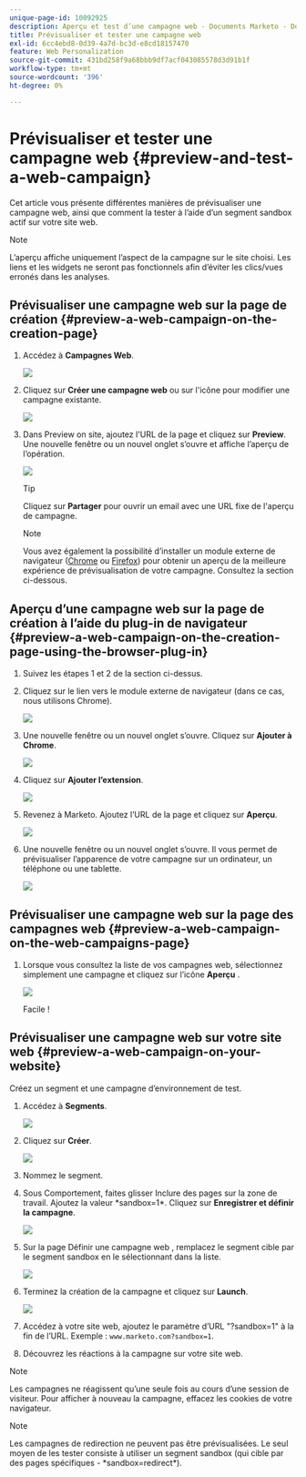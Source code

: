 ```yaml
---
unique-page-id: 10092925
description: Aperçu et test d’une campagne web - Documents Marketo - Documentation du produit
title: Prévisualiser et tester une campagne web
exl-id: 6cc4ebd8-0d39-4a7d-bc3d-e8cd18157470
feature: Web Personalization
source-git-commit: 431bd258f9a68bbb9df7acf043085578d3d91b1f
workflow-type: tm+mt
source-wordcount: '396'
ht-degree: 0%

---
```


# Prévisualiser et tester une campagne web {#preview-and-test-a-web-campaign}

Cet article vous présente différentes manières de prévisualiser une campagne web, ainsi que comment la tester à l’aide d’un segment sandbox actif sur votre site web.

>[!NOTE]
>
>L’aperçu affiche uniquement l’aspect de la campagne sur le site choisi. Les liens et les widgets ne seront pas fonctionnels afin d’éviter les clics/vues erronés dans les analyses.

## Prévisualiser une campagne web sur la page de création {#preview-a-web-campaign-on-the-creation-page}

1. Accédez à **Campagnes Web**.

   ![](assets/image2016-8-18-15-3a59-3a35.png)

1. Cliquez sur **Créer une campagne web** ou sur l&#39;icône pour modifier une campagne existante.

   ![](assets/create-new-or-edit-web-campaign.png)

1. Dans Preview on site, ajoutez l&#39;URL de la page et cliquez sur **Preview**. Une nouvelle fenêtre ou un nouvel onglet s’ouvre et affiche l’aperçu de l’opération.

   ![](assets/three-1.png)

   >[!TIP]
   >
   >Cliquez sur **Partager** pour ouvrir un email avec une URL fixe de l&#39;aperçu de campagne.

   >[!NOTE]
   >
   >Vous avez également la possibilité d’installer un module externe de navigateur ([Chrome](https://chrome.google.com/webstore/detail/marketo-web-personalizati/ldiddonjplchallbngbccbfdfeldohkj) ou [Firefox](https://rtp-static.marketo.com/rtp/libs/mwp-0.0.0.8.xpi)) pour obtenir un aperçu de la meilleure expérience de prévisualisation de votre campagne. Consultez la section ci-dessous.

## Aperçu d’une campagne web sur la page de création à l’aide du plug-in de navigateur {#preview-a-web-campaign-on-the-creation-page-using-the-browser-plug-in}

1. Suivez les étapes 1 et 2 de la section ci-dessus.

1. Cliquez sur le lien vers le module externe de navigateur (dans ce cas, nous utilisons Chrome).

   ![](assets/4-1.png)

1. Une nouvelle fenêtre ou un nouvel onglet s’ouvre. Cliquez sur **Ajouter à Chrome**.

   ![](assets/five.png)

1. Cliquez sur **Ajouter l’extension**.

   ![](assets/six.png)

1. Revenez à Marketo. Ajoutez l’URL de la page et cliquez sur **Aperçu**.

   ![](assets/seven.png)

1. Une nouvelle fenêtre ou un nouvel onglet s’ouvre. Il vous permet de prévisualiser l’apparence de votre campagne sur un ordinateur, un téléphone ou une tablette.

   ![](assets/campaign-preview.png)

## Prévisualiser une campagne web sur la page des campagnes web {#preview-a-web-campaign-on-the-web-campaigns-page}

1. Lorsque vous consultez la liste de vos campagnes web, sélectionnez simplement une campagne et cliquez sur l’icône **Aperçu** .

   ![](assets/web-campaigns-1-preview-hand.png)

   Facile !

## Prévisualiser une campagne web sur votre site web {#preview-a-web-campaign-on-your-website}

Créez un segment et une campagne d’environnement de test.

1. Accédez à **Segments**.

   ![](assets/new-dropdown-segments-hand.jpg)

1. Cliquez sur **Créer**.

   ![](assets/image2015-9-10-10-3a42-3a39.png)

1. Nommez le segment.

1. Sous Comportement, faites glisser Inclure des pages sur la zone de travail. Ajoutez la valeur &#42;sandbox=1&#42;. Cliquez sur **Enregistrer et définir la campagne**.

   ![](assets/segment.png)

1. Sur la page Définir une campagne web , remplacez le segment cible par le segment sandbox en le sélectionnant dans la liste.

   ![](assets/set-web-campaign-target-segment.jpg)

1. Terminez la création de la campagne et cliquez sur **Launch**.

   ![](assets/click-launch.jpg)

1. Accédez à votre site web, ajoutez le paramètre d’URL &quot;?sandbox=1&quot; à la fin de l’URL. Exemple : `www.marketo.com?sandbox=1`.

1. Découvrez les réactions à la campagne sur votre site web.

>[!NOTE]
>
>Les campagnes ne réagissent qu’une seule fois au cours d’une session de visiteur. Pour afficher à nouveau la campagne, effacez les cookies de votre navigateur.

>[!NOTE]
>
>Les campagnes de redirection ne peuvent pas être prévisualisées. Le seul moyen de les tester consiste à utiliser un segment sandbox (qui cible par des pages spécifiques - &#42;sandbox=redirect&#42;).
